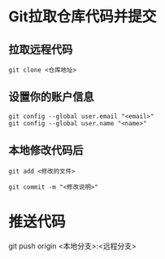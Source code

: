 # Git拉取仓库代码并提交

## 拉取远程代码
```git
git clone <仓库地址>
```

## 设置你的账户信息
```gitignore
git config --global user.email "<email>"
git config --global user.name "<name>"
```

## 本地修改代码后
```gitexclude
git add <修改的文件>

git commit -m "<修改说明>"
```

# 推送代码
git push origin <本地分支>:<远程分支>
## 

